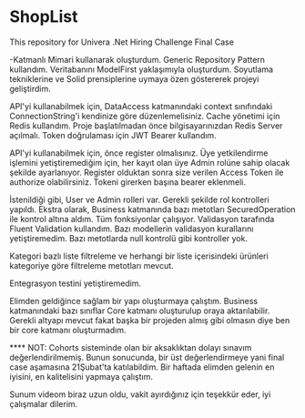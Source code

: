 # ShopList
This repository for Univera .Net Hiring Challenge Final Case 

-Katmanlı Mimari kullanarak oluşturdum. Generic Repository Pattern kullandım. Veritabanını ModelFirst yaklaşımıyla oluşturdum.
Soyutlama tekniklerine ve Solid prensiplerine uymaya özen göstererek projeyi geliştirdim. 

API'yi kullanabilmek için, DataAccess katmanındaki context sınıfındaki ConnectionString'i kendinize göre düzenlemelisiniz. Cache yönetimi için Redis kullandım. Proje başlatılmadan önce
bilgisayarınızdan Redis Server açılmalı. Token doğrulaması için JWT Bearer kullandım. 

API'yi kullanabilmek için, önce register olmalısınız. Üye yetkilendirme işlemini yetiştiremediğim için, her kayıt olan üye Admin rolüne sahip olacak şekilde ayarlanıyor. 
Register olduktan sonra size verilen Access Token ile authorize olabilirsiniz. Tokeni girerken başına bearer eklenmeli. 

İstenildiği gibi, User ve Admin rolleri var. Gerekli şekilde rol kontrolleri yapıldı. Ekstra olarak, Business katmanında bazı metotları SecuredOperation ile kontrol
altına aldım. Tüm fonksiyonlar çalışıyor. Validasyon tarafında Fluent Validation kullandım. Bazı modellerin validasyon kurallarını yetiştiremedim. Bazı metotlarda
null kontrolü gibi kontroller yok.

Kategori bazlı liste filtreleme ve herhangi bir liste içerisindeki ürünleri kategoriye göre filtreleme metotları mevcut.

Entegrasyon testini yetiştiremedim. 

Elimden geldiğince sağlam bir yapı oluşturmaya çalıştım. Business katmanındaki bazı sınıflar Core katmanı oluşturulup oraya aktarılabilir. Gerekli altyapı mevcut fakat 
başka bir projeden almış gibi olmasın diye ben bir core katmanı oluşturmadım. 

**** NOT: Cohorts sisteminde olan bir aksaklıktan dolayı sınavım değerlendirilmemiş. Bunun sonucunda, bir üst değerlendirmeye yani final case aşamasına 21Şubat'ta katılabildim.
Bir haftada elimden gelenin en iyisini, en kalitelisini yapmaya çalıştım. 

Sunum videom biraz uzun oldu, vakit ayırdığınız için teşekkür eder, iyi çalışmalar dilerim.
